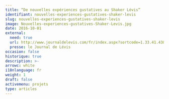 ```yaml
---
title: “De nouvelles expériences gustatives au Shaker Lévis”
identifiant: nouvelles-experiences-gustatives-shaker-levis
slug: nouvelles-experiences-gustatives-shaker-levis
image: Nouvelles-experiences-gustatives-Shaker-Levis.jpg
date: 2016-10-01
external:
  need: true
  url: http://www.journaldelevis.com/fr/index.aspx?sortcode=1.33.41.43&starting=0&id_article=16532
  presse: le Journal de Lévis
occasion: false
historique: true
description: >-
arrowc: white
i18nlanguage: fr
weight: 1
draft: false
activemenu: projets
type: articles
---
```


